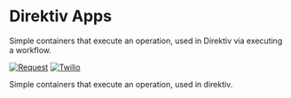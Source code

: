 # Direktiv Apps

Simple containers that execute an operation, used in Direktiv via executing a workflow.

[![Request](https://github.com/vorteil/direktiv-apps/actions/workflows/request.yml/badge.svg?branch=release-requester)](https://github.com/vorteil/direktiv-apps/actions/workflows/request.yml)
[![Twilio](https://github.com/vorteil/direktiv-apps/actions/workflows/twilio.yml/badge.svg?branch=release-twilio)](https://github.com/vorteil/direktiv-apps/actions/workflows/twilio.yml)

Simple containers that execute an operation, used in direktiv.
